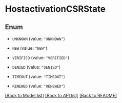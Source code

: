# HostactivationCSRState

## Enum


* `UNKNOWN` (value: `"UNKNOWN"`)

* `NEW` (value: `"NEW"`)

* `VERIFIED` (value: `"VERIFIED"`)

* `DENIED` (value: `"DENIED"`)

* `TIMEOUT` (value: `"TIMEOUT"`)

* `RENEWED` (value: `"RENEWED"`)


[[Back to Model list]](../README.md#documentation-for-models) [[Back to API list]](../README.md#documentation-for-api-endpoints) [[Back to README]](../README.md)


